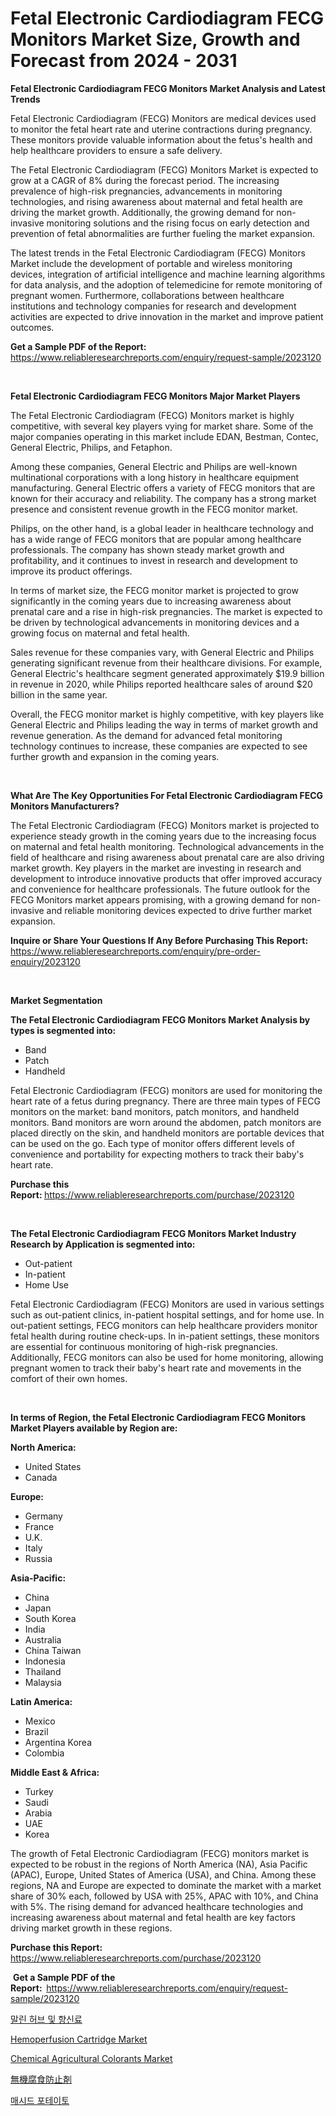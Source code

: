 <p><h1>Fetal Electronic Cardiodiagram FECG Monitors Market Size, Growth and Forecast from 2024 - 2031</h1></p><p><strong>Fetal Electronic Cardiodiagram FECG Monitors Market Analysis and Latest Trends</strong></p>
<p><p>Fetal Electronic Cardiodiagram (FECG) Monitors are medical devices used to monitor the fetal heart rate and uterine contractions during pregnancy. These monitors provide valuable information about the fetus's health and help healthcare providers to ensure a safe delivery.</p><p>The Fetal Electronic Cardiodiagram (FECG) Monitors Market is expected to grow at a CAGR of 8% during the forecast period. The increasing prevalence of high-risk pregnancies, advancements in monitoring technologies, and rising awareness about maternal and fetal health are driving the market growth. Additionally, the growing demand for non-invasive monitoring solutions and the rising focus on early detection and prevention of fetal abnormalities are further fueling the market expansion.</p><p>The latest trends in the Fetal Electronic Cardiodiagram (FECG) Monitors Market include the development of portable and wireless monitoring devices, integration of artificial intelligence and machine learning algorithms for data analysis, and the adoption of telemedicine for remote monitoring of pregnant women. Furthermore, collaborations between healthcare institutions and technology companies for research and development activities are expected to drive innovation in the market and improve patient outcomes.</p></p>
<p><strong>Get a Sample PDF of the Report:&nbsp;</strong> <a href="https://www.reliableresearchreports.com/enquiry/request-sample/2023120">https://www.reliableresearchreports.com/enquiry/request-sample/2023120</a></p>
<p>&nbsp;</p>
<p><strong>Fetal Electronic Cardiodiagram FECG Monitors Major Market Players</strong></p>
<p><p>The Fetal Electronic Cardiodiagram (FECG) Monitors market is highly competitive, with several key players vying for market share. Some of the major companies operating in this market include EDAN, Bestman, Contec, General Electric, Philips, and Fetaphon.</p><p>Among these companies, General Electric and Philips are well-known multinational corporations with a long history in healthcare equipment manufacturing. General Electric offers a variety of FECG monitors that are known for their accuracy and reliability. The company has a strong market presence and consistent revenue growth in the FECG monitor market.</p><p>Philips, on the other hand, is a global leader in healthcare technology and has a wide range of FECG monitors that are popular among healthcare professionals. The company has shown steady market growth and profitability, and it continues to invest in research and development to improve its product offerings.</p><p>In terms of market size, the FECG monitor market is projected to grow significantly in the coming years due to increasing awareness about prenatal care and a rise in high-risk pregnancies. The market is expected to be driven by technological advancements in monitoring devices and a growing focus on maternal and fetal health.</p><p>Sales revenue for these companies vary, with General Electric and Philips generating significant revenue from their healthcare divisions. For example, General Electric's healthcare segment generated approximately $19.9 billion in revenue in 2020, while Philips reported healthcare sales of around $20 billion in the same year.</p><p>Overall, the FECG monitor market is highly competitive, with key players like General Electric and Philips leading the way in terms of market growth and revenue generation. As the demand for advanced fetal monitoring technology continues to increase, these companies are expected to see further growth and expansion in the coming years.</p></p>
<p>&nbsp;</p>
<p><strong>What Are The Key Opportunities For Fetal Electronic Cardiodiagram FECG Monitors Manufacturers?</strong></p>
<p><p>The Fetal Electronic Cardiodiagram (FECG) Monitors market is projected to experience steady growth in the coming years due to the increasing focus on maternal and fetal health monitoring. Technological advancements in the field of healthcare and rising awareness about prenatal care are also driving market growth. Key players in the market are investing in research and development to introduce innovative products that offer improved accuracy and convenience for healthcare professionals. The future outlook for the FECG Monitors market appears promising, with a growing demand for non-invasive and reliable monitoring devices expected to drive further market expansion.</p></p>
<p><strong>Inquire or Share Your Questions If Any Before Purchasing This Report:</strong> <a href="https://www.reliableresearchreports.com/enquiry/pre-order-enquiry/2023120">https://www.reliableresearchreports.com/enquiry/pre-order-enquiry/2023120</a></p>
<p>&nbsp;</p>
<p><strong>Market Segmentation</strong></p>
<p><strong>The Fetal Electronic Cardiodiagram FECG Monitors Market Analysis by types is segmented into:</strong></p>
<p><ul><li>Band</li><li>Patch</li><li>Handheld</li></ul></p>
<p><p>Fetal Electronic Cardiodiagram (FECG) monitors are used for monitoring the heart rate of a fetus during pregnancy. There are three main types of FECG monitors on the market: band monitors, patch monitors, and handheld monitors. Band monitors are worn around the abdomen, patch monitors are placed directly on the skin, and handheld monitors are portable devices that can be used on the go. Each type of monitor offers different levels of convenience and portability for expecting mothers to track their baby's heart rate.</p></p>
<p><strong>Purchase this Report:&nbsp;</strong><a href="https://www.reliableresearchreports.com/purchase/2023120">https://www.reliableresearchreports.com/purchase/2023120</a></p>
<p>&nbsp;</p>
<p><strong>The Fetal Electronic Cardiodiagram FECG Monitors Market Industry Research by Application is segmented into:</strong></p>
<p><ul><li>Out-patient</li><li>In-patient</li><li>Home Use</li></ul></p>
<p><p>Fetal Electronic Cardiodiagram (FECG) Monitors are used in various settings such as out-patient clinics, in-patient hospital settings, and for home use. In out-patient settings, FECG monitors can help healthcare providers monitor fetal health during routine check-ups. In in-patient settings, these monitors are essential for continuous monitoring of high-risk pregnancies. Additionally, FECG monitors can also be used for home monitoring, allowing pregnant women to track their baby's heart rate and movements in the comfort of their own homes.</p></p>
<p>&nbsp;</p>
<p><strong>In terms of Region, the Fetal Electronic Cardiodiagram FECG Monitors Market Players available by Region are:</strong></p>
<p>
    <p> <strong> North America: </strong>
        <ul>
            <li>United States</li>
            <li>Canada</li>
        </ul>
        </p> 
    <p> <strong> Europe: </strong>
        <ul>
            <li>Germany</li>
            <li>France</li>
            <li>U.K.</li>
            <li>Italy</li>
            <li>Russia</li>
        </ul>
        </p> 
    <p> <strong> Asia-Pacific: </strong>
        <ul>
            <li>China</li>
            <li>Japan</li>
            <li>South Korea</li>
            <li>India</li>
            <li>Australia</li>
            <li>China Taiwan</li>
            <li>Indonesia</li>
            <li>Thailand</li>
            <li>Malaysia</li>
        </ul>
        </p> 
    <p> <strong> Latin America: </strong>
        <ul>
            <li>Mexico</li>
            <li>Brazil</li>
            <li>Argentina Korea</li>
            <li>Colombia</li>
        </ul>
        </p> 
    <p> <strong> Middle East & Africa: </strong>
        <ul>
            <li>Turkey</li>
            <li>Saudi</li>
            <li>Arabia</li>
            <li>UAE</li>
            <li>Korea</li>
        </ul>
    </p>
    </p>
<p><p>The growth of Fetal Electronic Cardiodiagram (FECG) monitors market is expected to be robust in the regions of North America (NA), Asia Pacific (APAC), Europe, United States of America (USA), and China. Among these regions, NA and Europe are expected to dominate the market with a market share of 30% each, followed by USA with 25%, APAC with 10%, and China with 5%. The rising demand for advanced healthcare technologies and increasing awareness about maternal and fetal health are key factors driving market growth in these regions.</p></p>
<p><strong>Purchase this Report: </strong><a href="https://www.reliableresearchreports.com/purchase/2023120">https://www.reliableresearchreports.com/purchase/2023120</a></p>
<p>&nbsp;<strong>Get a Sample PDF of the Report:&nbsp;&nbsp;</strong><a href="https://www.reliableresearchreports.com/enquiry/request-sample/2023120">https://www.reliableresearchreports.com/enquiry/request-sample/2023120</a></p>
<p><strong></strong></p>
<p><p><a href="https://medium.com/@elliottlenningoip9vprgu3v/%EA%B1%B4%EC%A1%B0%ED%95%9C-%ED%97%88%EB%B8%8C-%EB%B0%8F-%ED%96%A5%EC%8B%A0%EB%A3%8C-%EC%8B%9C%EC%9E%A5%EC%9D%98-%EB%B6%84%EC%84%9D-%EA%B8%80%EB%A1%9C%EB%B2%8C-%EC%82%B0%EC%97%85-%EC%A0%84%EB%A7%9D-%EB%B0%8F-%EC%98%88%EC%B8%A1-2024%EB%85%84%EB%B6%80%ED%84%B0-2031%EB%85%84-99ff0207e1c1">말린 허브 및 향신료</a></p><p><a href="https://github.com/wusalecollins540tpqoz/Market-Research-Report-List-1/blob/main/hemoperfusion-cartridge-market.md">Hemoperfusion Cartridge Market</a></p><p><a href="https://bubble-tree-ea4.notion.site/Chemical-Agricultural-Colorants-Market-Analysis-Examines-its-Scope-on-Growth-Opportunities-and-Fore-0696df5ff2344e2e9954d09008b080ad">Chemical Agricultural Colorants Market</a></p><p><a href="https://medium.com/@kelsitorphy644/%E7%84%A1%E6%A9%9F%E8%85%90%E9%A3%9F%E9%98%B2%E6%AD%A2%E5%89%A4%E5%B8%82%E5%A0%B4-2031%E5%B9%B4%E3%81%BE%E3%81%A7%E3%81%AE%E6%88%90%E5%8A%9F%E3%81%99%E3%82%8B%E3%83%93%E3%82%B8%E3%83%8D%E3%82%B9%E6%88%A6%E7%95%A5%E3%81%AE%E9%8D%B5-96913545650d">無機腐食防止剤</a></p><p><a href="https://medium.com/@elliottlenningoip9vprgu3v/%EA%B0%90%EC%9E%90-%ED%93%A8%EB%A0%88-%EC%8B%9C%EC%9E%A5-%EA%B7%9C%EB%AA%A8%EB%8A%94-%EA%B8%80%EB%A1%9C%EB%B2%8C-%EC%82%B0%EC%97%85%EC%97%90%EC%84%9C-%EA%B0%80%EC%9E%A5-%EC%A2%8B%EC%9D%80-%EB%A7%88%EC%BC%80%ED%8C%85-%EC%B1%84%EB%84%90%EC%9D%84-%EB%B3%B4%EC%97%AC%EC%A4%8D%EB%8B%88%EB%8B%A4-778e12061181">매시드 포테이토</a></p></p>